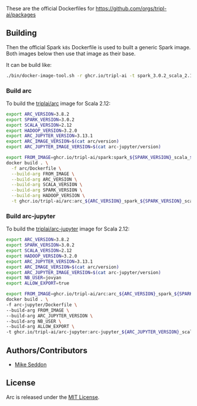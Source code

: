 These are the official Dockerfiles for https://github.com/orgs/tripl-ai/packages

## Building

Then the official Spark `k8s` Dockerfile is used to built a generic Spark image. Both images below then use that image as their base.

It can be build like:

```bash
./bin/docker-image-tool.sh -r ghcr.io/tripl-ai -t spark_3.0.2_scala_2.12_hadoop_3.2.0 build
```

### Build arc

To build the [triplai/arc](https://github.com/orgs/tripl-ai/packages/container/package/arc) image for Scala 2.12:

```bash
export ARC_VERSION=3.8.2
export SPARK_VERSION=3.0.2
export SCALA_VERSION=2.12
export HADOOP_VERSION=3.2.0
export ARC_JUPYTER_VERSION=3.13.1
export ARC_IMAGE_VERSION=$(cat arc/version)
export ARC_JUPYTER_IMAGE_VERSION=$(cat arc-jupyter/version)

export FROM_IMAGE=ghcr.io/tripl-ai/spark:spark_${SPARK_VERSION}_scala_${SCALA_VERSION}_hadoop_${HADOOP_VERSION}
docker build . \
  -f arc/Dockerfile \
  --build-arg FROM_IMAGE \
  --build-arg ARC_VERSION \
  --build-arg SCALA_VERSION \
  --build-arg SPARK_VERSION \
  --build-arg HADOOP_VERSION \
  -t ghcr.io/tripl-ai/arc:arc_${ARC_VERSION}_spark_${SPARK_VERSION}_scala_${SCALA_VERSION}_hadoop_${HADOOP_VERSION}_${ARC_IMAGE_VERSION}
```
### Build arc-jupyter

To build the [triplai/arc-jupyter](https://github.com/orgs/tripl-ai/packages/container/package/arc-jupyter) image for Scala 2.12:

```bash
export ARC_VERSION=3.8.2
export SPARK_VERSION=3.0.2
export SCALA_VERSION=2.12
export HADOOP_VERSION=3.2.0
export ARC_JUPYTER_VERSION=3.13.1
export ARC_IMAGE_VERSION=$(cat arc/version)
export ARC_JUPYTER_IMAGE_VERSION=$(cat arc-jupyter/version)
export NB_USER=jovyan
export ALLOW_EXPORT=true

export FROM_IMAGE=ghcr.io/tripl-ai/arc:arc_${ARC_VERSION}_spark_${SPARK_VERSION}_scala_${SCALA_VERSION}_hadoop_${HADOOP_VERSION}_${ARC_IMAGE_VERSION}
docker build . \
-f arc-jupyter/Dockerfile \
--build-arg FROM_IMAGE \
--build-arg ARC_JUPYTER_VERSION \
--build-arg NB_USER \
--build-arg ALLOW_EXPORT \
-t ghcr.io/tripl-ai/arc-jupyter:arc-jupyter_${ARC_JUPYTER_VERSION}_scala_${SCALA_VERSION}_hadoop_${HADOOP_VERSION}_${ARC_JUPYTER_IMAGE_VERSION}
```

## Authors/Contributors

- [Mike Seddon](https://github.com/seddonm1)

## License

Arc is released under the [MIT License](https://opensource.org/licenses/MIT).
